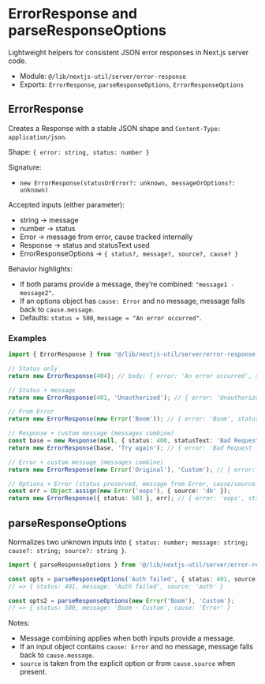 # ErrorResponse and parseResponseOptions

Lightweight helpers for consistent JSON error responses in Next.js server code.

- Module: `@/lib/nextjs-util/server/error-response`
- Exports: `ErrorResponse`, `parseResponseOptions`, `ErrorResponseOptions`

## ErrorResponse

Creates a Response with a stable JSON shape and `Content-Type: application/json`.

Shape: `{ error: string, status: number }`

Signature:
- `new ErrorResponse(statusOrError?: unknown, messageOrOptions?: unknown)`

Accepted inputs (either parameter):
- string -> message
- number -> status
- Error -> message from error, cause tracked internally
- Response -> status and statusText used
- ErrorResponseOptions -> `{ status?, message?, source?, cause? }`

Behavior highlights:
- If both params provide a message, they’re combined: `"message1 - message2"`.
- If an options object has `cause: Error` and no message, message falls back to `cause.message`.
- Defaults: `status = 500`, `message = "An error occurred"`.

### Examples

```ts
import { ErrorResponse } from '@/lib/nextjs-util/server/error-response';

// Status only
return new ErrorResponse(404); // body: { error: 'An error occurred', status: 404 }

// Status + message
return new ErrorResponse(401, 'Unauthorized'); // { error: 'Unauthorized', status: 401 }

// From Error
return new ErrorResponse(new Error('Boom')); // { error: 'Boom', status: 500 }

// Response + custom message (messages combine)
const base = new Response(null, { status: 400, statusText: 'Bad Request' });
return new ErrorResponse(base, 'Try again'); // { error: 'Bad Request - Try again', status: 400 }

// Error + custom message (messages combine)
return new ErrorResponse(new Error('Original'), 'Custom'); // { error: 'Original - Custom', status: 500 }

// Options + Error (status preserved, message from Error, cause/source tracked internally)
const err = Object.assign(new Error('oops'), { source: 'db' });
return new ErrorResponse({ status: 503 }, err); // { error: 'oops', status: 503 }
```

## parseResponseOptions

Normalizes two unknown inputs into `{ status: number; message: string; cause?: string; source?: string }`.

```ts
import { parseResponseOptions } from '@/lib/nextjs-util/server/error-response';

const opts = parseResponseOptions('Auth failed', { status: 401, source: 'auth' });
// => { status: 401, message: 'Auth failed', source: 'auth' }

const opts2 = parseResponseOptions(new Error('Boom'), 'Custom');
// => { status: 500, message: 'Boom - Custom', cause: 'Error' }
```

Notes:
- Message combining applies when both inputs provide a message.
- If an input object contains `cause: Error` and no message, message falls back to `cause.message`.
- `source` is taken from the explicit option or from `cause.source` when present.
